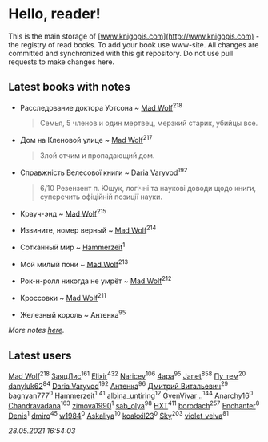 # Hello, reader!
This is the main storage of [www.knigopis.com](http://www.knigopis.com) - the registry of read books.
To add your book use www-site. All changes are committed and synchronized with this git repository.
Do not use pull requests to make changes here.


## Latest books with notes
* Расследование доктора Уотсона ~ [Mad Wolf](users/947/94738840-vkontakte)<sup>218</sup>
    > Семья, 5 членов и один мертвец, мерзкий старик, убийцы все.

* Дом на Кленовой улице ~ [Mad Wolf](users/947/94738840-vkontakte)<sup>217</sup>
    > Злой отчим и пропадающий дом.

* Справжність Велесової книги ~ [Daria Varyvod](users/829/829893410524253-facebook)<sup>192</sup>
    > 6/10 Резензент п. Ющук, логічні та наукові доводи щодо книги, суперечить офіційній позиції науки.

* Крауч-энд ~ [Mad Wolf](users/947/94738840-vkontakte)<sup>215</sup>

* Извините, номер верный ~ [Mad Wolf](users/947/94738840-vkontakte)<sup>214</sup>

* Сотканный мир ~ [Hammerzeit](users/103/103389838241993724492-google)<sup>1</sup>

* Мой милый пони ~ [Mad Wolf](users/947/94738840-vkontakte)<sup>213</sup>

* Рок-н-ролл никогда не умрёт ~ [Mad Wolf](users/947/94738840-vkontakte)<sup>212</sup>

* Кроссовки ~ [Mad Wolf](users/947/94738840-vkontakte)<sup>211</sup>

* Железный король ~ [Антенка](users/118/118158645037334943900-google)<sup>95</sup>


_More notes [here](latest_books_with_notes.md)._


## Latest users
[Mad Wolf](users/947/94738840-vkontakte)<sup>218</sup> 
[ЗаяцЛис](users/112/112388384595246311466-google)<sup>161</sup> 
[Elixir](users/115/115826717712507836033-google)<sup>432</sup> 
[Naricev](users/107/107090515204537133928-google)<sup>106</sup> 
[4apa](users/117/117392596378069249667-google)<sup>95</sup> 
[Janet](users/108/108113656204404967440-google)<sup>858</sup> 
[Пу_тем](users/344/3448154788585127-facebook)<sup>20</sup> 
[danyluk62](users/374/374149854-vkontakte)<sup>84</sup> 
[Daria Varyvod](users/829/829893410524253-facebook)<sup>192</sup> 
[Антенка](users/118/118158645037334943900-google)<sup>96</sup> 
[Дмитрий Витальевич](users/116/116650782618177766821-googleplus)<sup>29</sup> 
[bagnyan777](users/275/2756136091613116923-mailru)<sup>0</sup> 
[Hammerzeit](users/103/103389838241993724492-google)<sup>1</sup> 
[](users/153/1537586159620888-facebook)<sup>41</sup> 
[albina_untiring](users/257/2579695-vkontakte)<sup>12</sup> 
[GvenVivar ..](users/158/158266434925901-facebook)<sup>144</sup> 
[Anarchy16](users/103/103241427589325528077-google)<sup>0</sup> 
[Chandravadana](users/105/105866022348292919948-google)<sup>163</sup> 
[zimova1990](users/111/111025093-yandex)<sup>1</sup> 
[sab_olya](users/139/139338401-vkontakte)<sup>98</sup> 
[HXT](users/100/100002563462782-facebook)<sup>411</sup> 
[borodach](users/157/15706320-vkontakte)<sup>257</sup> 
[Enchanter](users/100/100275284640928997494-google)<sup>8</sup> 
[Denis](users/100/100001355756908-facebook)<sup>1</sup> 
[dmiro](users/571/5714115-vkontakte)<sup>45</sup> 
[w1984](users/107/107323625212383253068-google)<sup>0</sup> 
[Askaliya](users/326/326783541-vkontakte)<sup>10</sup> 
[koakxil23](users/513/513268475-yandex)<sup>0</sup> 
[Sky](users/118/118049897850017649660-googleplus)<sup>203</sup> 
[violet_velva](users/116/116961712580551399099-google)<sup>81</sup> 


_28.05.2021 16:54:03_
